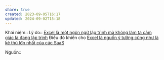 ```yaml
---
share: true
created: 2023-09-05T16:17
updated: 2024-09-02T15:18
---
```

Khái niệm:: 
Lý do:: [Excel là một ngôn ngữ lập trình mà không làm ta cảm giác là đang lập trình](./Excel%20l%C3%A0%20m%E1%BB%99t%20ng%C3%B4n%20ng%E1%BB%AF%20l%E1%BA%ADp%20tr%C3%ACnh%20m%C3%A0%20kh%C3%B4ng%20l%C3%A0m%20ta%20c%E1%BA%A3m%20gi%C3%A1c%20l%C3%A0%20%C4%91ang%20l%E1%BA%ADp%20tr%C3%ACnh.md)
Điều đó khiến cho [Excel là nguồn ý tưởng cũng như là kẻ thù lớn nhất của các SaaS](./Excel%20l%C3%A0%20ngu%E1%BB%93n%20%C3%BD%20t%C6%B0%E1%BB%9Fng%20c%C5%A9ng%20nh%C6%B0%20l%C3%A0%20k%E1%BA%BB%20th%C3%B9%20l%E1%BB%9Bn%20nh%E1%BA%A5t%20c%E1%BB%A7a%20c%C3%A1c%20SaaS.md) 


Nguồn:: 